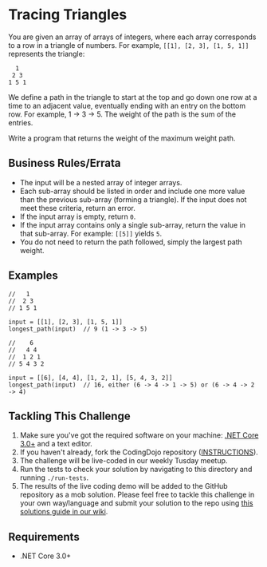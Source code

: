 # Tracing Triangles

You are given an array of arrays of integers, where each array corresponds to a row in a triangle of numbers. For example, `[[1], [2, 3], [1, 5, 1]]` represents the triangle:

```
  1
 2 3
1 5 1
```

We define a path in the triangle to start at the top and go down one row at a time to an adjacent value, eventually ending with an entry on the bottom row. For example, 1 -> 3 -> 5. The weight of the path is the sum of the entries.

Write a program that returns the weight of the maximum weight path.

## Business Rules/Errata

- The input will be a nested array of integer arrays.
- Each sub-array should be listed in order and include one more value than the previous sub-array (forming a triangle). If the input does not meet these criteria, return an error.
- If the input array is empty, return `0`.
- If the input array contains only a single sub-array, return the value in that sub-array. For example: `[[5]]` yields `5`.
- You do not need to return the path followed, simply the largest path weight.

## Examples

```
//   1
//  2 3
// 1 5 1

input = [[1], [2, 3], [1, 5, 1]]
longest_path(input)  // 9 (1 -> 3 -> 5)
```

```
//    6
//   4 4
//  1 2 1
// 5 4 3 2

input = [[6], [4, 4], [1, 2, 1], [5, 4, 3, 2]]
longest_path(input)  // 16, either (6 -> 4 -> 1 -> 5) or (6 -> 4 -> 2 -> 4)
```

## Tackling This Challenge

1. Make sure you've got the required software on your machine: [.NET Core 3.0+](https://dotnet.microsoft.com/download) and a text editor.
2. If you haven't already, fork the CodingDojo repository ([INSTRUCTIONS](https://docs.github.com/en/github/getting-started-with-github/fork-a-repo)).
3. The challenge will be live-coded in our weekly Tusday meetup.
4. Run the tests to check your solution by navigating to this directory and running `./run-tests`.
5. The results of the live coding demo will be added to the GitHub repository as a mob solution. Please feel free to tackle this challenge in your own way/language and submit your solution to the repo using [this solutions guide in our wiki](https://github.com/codeconnector/CodingDojo/wiki#solutions).

## Requirements

- .NET Core 3.0+



